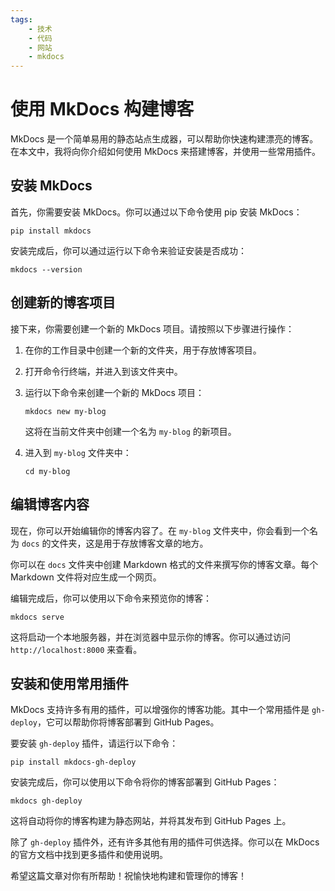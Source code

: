 ```yaml
---
tags:
    - 技术
    - 代码
    - 网站    
    - mkdocs
---
```


# 使用 MkDocs 构建博客

MkDocs 是一个简单易用的静态站点生成器，可以帮助你快速构建漂亮的博客。在本文中，我将向你介绍如何使用 MkDocs 来搭建博客，并使用一些常用插件。

## 安装 MkDocs

首先，你需要安装 MkDocs。你可以通过以下命令使用 pip 安装 MkDocs：

```
pip install mkdocs
```

安装完成后，你可以通过运行以下命令来验证安装是否成功：

```
mkdocs --version
```

## 创建新的博客项目

接下来，你需要创建一个新的 MkDocs 项目。请按照以下步骤进行操作：

1. 在你的工作目录中创建一个新的文件夹，用于存放博客项目。
2. 打开命令行终端，并进入到该文件夹中。
3. 运行以下命令来创建一个新的 MkDocs 项目：

   ```
   mkdocs new my-blog
   ```

   这将在当前文件夹中创建一个名为 `my-blog` 的新项目。

4. 进入到 `my-blog` 文件夹中：

   ```
   cd my-blog
   ```

## 编辑博客内容

现在，你可以开始编辑你的博客内容了。在 `my-blog` 文件夹中，你会看到一个名为 `docs` 的文件夹，这是用于存放博客文章的地方。

你可以在 `docs` 文件夹中创建 Markdown 格式的文件来撰写你的博客文章。每个 Markdown 文件将对应生成一个网页。

编辑完成后，你可以使用以下命令来预览你的博客：

```
mkdocs serve
```

这将启动一个本地服务器，并在浏览器中显示你的博客。你可以通过访问 `http://localhost:8000` 来查看。

## 安装和使用常用插件

MkDocs 支持许多有用的插件，可以增强你的博客功能。其中一个常用插件是 `gh-deploy`，它可以帮助你将博客部署到 GitHub Pages。

要安装 `gh-deploy` 插件，请运行以下命令：

```
pip install mkdocs-gh-deploy
```

安装完成后，你可以使用以下命令将你的博客部署到 GitHub Pages：

```
mkdocs gh-deploy
```

这将自动将你的博客构建为静态网站，并将其发布到 GitHub Pages 上。

除了 `gh-deploy` 插件外，还有许多其他有用的插件可供选择。你可以在 MkDocs 的官方文档中找到更多插件和使用说明。

希望这篇文章对你有所帮助！祝愉快地构建和管理你的博客！